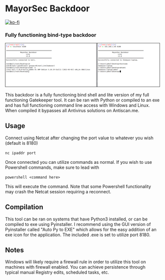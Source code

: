 # MayorSec Backdoor
[![ko-fi](https://ko-fi.com/img/githubbutton_sm.svg)](https://ko-fi.com/M4M03Q2JN)
### Fully functioning bind-type backdoor
![Gatekeeper](/images/backdoorlite.png)

This backdoor is a fully functioning bind shell and lite version of my full functioning Gatekeeper tool. It can be ran with Python or compiled to an exe and has full functioning command line access with Windows and Linux.  When compiled it bypasses all Antivirus solutions on Antiscan.me.

## Usage
Connect using Netcat after changing the port value to whatever you wish (default is 8180)

```nc ipaddr port```

Once connected you can utilize commands as normal.  If you wish to use Powershell commands, make sure to lead with 

```powershell <command here>```

This will execute the command.  Note that some Powershell functionality may crash the Netcat session requiring a reconnect.  

## Compilation
This tool can be ran on systems that have Python3 installed, or can be compiled to exe using Pyinstaller.  I recommend using the GUI version of Pyinstaller called "Auto Py to EXE" which allows for the easy addition of an exe icon for the application.  The included .exe is set to utilize port 8180.

## Notes
Windows will likely require a firewall rule in order to utilize this tool on machines with firewall enabled.  You can achieve persistence through typical manual Registry edits, scheduled tasks, etc. 
